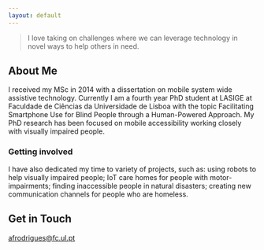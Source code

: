 ```yaml
---
layout: default
---
```

>I love taking on challenges where we can leverage technology in novel ways to help others in need.

## About Me
I received my MSc in 2014 with a dissertation on mobile system wide assistive technology. 
Currently I am a fourth year PhD student at LASIGE at Faculdade de Ciências da Universidade de Lisboa with the topic Facilitating Smartphone Use for Blind People through a Human-Powered Approach. 
My PhD research has been focused on mobile accessibility working closely with visually impaired people.

### Getting involved
I have also dedicated my time to variety of projects, such as: using robots to help visually impaired people; IoT care homes for people with 
motor-impairments; finding inaccessible people in natural disasters; creating new communication channels for people who are homeless.

## Get in Touch
afrodrigues@fc.ul.pt


